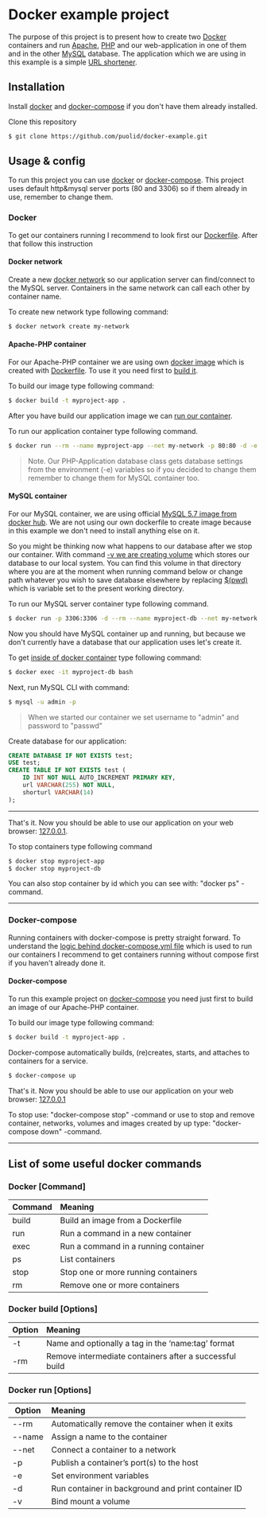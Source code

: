 # Docker example project


The purpose of this project is to present how to create two [Docker](https://www.docker.com/) containers and run [Apache](https://httpd.apache.org/), [PHP](https://www.php.net/) and our web-application in one of them and in the other [MySQL](https://www.mysql.com/) database. The application which we are using in this example is a simple [URL shortener](https://en.wikipedia.org/wiki/URL_shortening).


## Installation

Install [docker](https://docs.docker.com/install/) and [docker-compose](https://docs.docker.com/compose/install/) if you don't have them already installed.

Clone this repository
```bash
$ git clone https://github.com/puolid/docker-example.git
```

## Usage & config

To run this project you can use [docker](https://docs.docker.com/engine/docker-overview/) or [docker-compose](https://docs.docker.com/compose/). This project uses default http&mysql server ports (80 and 3306) so if them already in use, remember to change them.


### Docker

To get our containers running I recommend to look first our [Dockerfile](https://github.com/puolid/docker-example/blob/master/Dockerfile). After that follow this instruction

#### Docker network

Create a new [docker network](https://docs.docker.com/network/) so our application server can find/connect to the MySQL server. Containers in the same network can call each other by container name.

To create new network type following command:
``` bash
$ docker network create my-network
```

#### Apache-PHP container

For our Apache-PHP container we are using own [docker image](https://docs.docker.com/engine/reference/commandline/image/) which is created with [Dockerfile](https://docs.docker.com/engine/reference/builder/). To use it you need first to [build it](https://docs.docker.com/engine/reference/commandline/build/). 

To build our image type following command:
``` bash
$ docker build -t myproject-app .
```

After you have build our application image we can [run our container](https://docs.docker.com/engine/reference/run/).

To run our application container type following command.
``` bash
$ docker run --rm --name myproject-app --net my-network -p 80:80 -d -e MYSQL_HOST=myproject-db -e MYSQL_USER=admin -e MYSQL_DATABASE=test -e MYSQL_PASSWORD=passwd myproject-app
```

> Note. Our PHP-Application database class gets database settings from the environment (-e) variables so if you decided to change them remember to change them for MySQL container too.


#### MySQL container

For our MySQL container, we are using official [MySQL 5.7 image from docker hub](https://hub.docker.com/_/mysql). We are not using our own dockerfile to create image because in this example we don't need to install anything else on it. 

So you might be thinking now what happens to our database after we stop our container. With command [-v we are creating volume](https://docs.docker.com/storage/volumes/) which stores our database to our local system. You can find this volume in that directory where you are at the moment when running command  below or change path whatever you wish to save database elsewhere by replacing [$(pwd)](https://en.wikipedia.org/wiki/Pwd) which is variable set to the present working directory.

To run our MySQL server container type following command.
``` bash
$ docker run -p 3306:3306 -d --rm --name myproject-db --net my-network -e MYSQL_USER=admin -e MYSQL_DATABASE=test -e MYSQL_PASSWORD=passwd -e MYSQL_RANDOM_ROOT_PASSWORD=true -v $(pwd)/.data:/var/lib/mysql mysql:5.7
```

Now you should have MySQL container up and running, but because we don't currently have a database that our application uses let's create it.

To get [inside of docker container](https://docs.docker.com/engine/reference/commandline/exec/) type following command:
``` bash
$ docker exec -it myproject-db bash
```

Next, run MySQL CLI with command:
``` bash
$ mysql -u admin -p
```

> When we started our container we set username to "admin" and password to "passwd"

Create database for our application:
```SQL
CREATE DATABASE IF NOT EXISTS test;
USE test;
CREATE TABLE IF NOT EXISTS test (
    ID INT NOT NULL AUTO_INCREMENT PRIMARY KEY,
    url VARCHAR(255) NOT NULL,
    shorturl VARCHAR(14)
);
```

---

That's it. Now you should be able to use our application on your web browser: [127.0.0.1](http://127.0.0.1).

To stop containers type following command 
``` bash 
$ docker stop myproject-app
$ docker stop myproject-db
```
You can also stop container by id which you can see with: "docker ps" -command.

---

### Docker-compose

Running containers with docker-compose is pretty straight forward. To understand the [logic behind docker-compose.yml file](https://docs.docker.com/compose/compose-file/) which is used to run our containers I recommend to get containers running without compose first if you haven't already done it.

#### Docker-compose

To run this example project on [docker-compose](https://docs.docker.com/compose/) you need just first to build an image of our Apache-PHP container. 

To build our image type following command:
``` bash
$ docker build -t myproject-app .
```

Docker-compose automatically builds, (re)creates, starts, and attaches to containers for a service.

``` bash
$ docker-compose up
```

That's it. Now you should be able to use our application on your web browser: [127.0.0.1](http://127.0.0.1)

To stop use: "docker-compose stop" -command or use to stop and remove container, networks, volumes and images created by up type: "docker-compose down" -command.

---

## List of some useful docker commands

### Docker [Command]
| Command | Meaning                                                 |
|---------|:--------------------------------------------------------|
| build   | Build an image from a Dockerfile                        |
| run     | Run a command in a new container                        |
| exec    | Run a command in a running container                    |
| ps      | List containers                                         |
| stop    | Stop one or more running containers                     |
| rm      | Remove one or more containers                           |


### Docker build [Options]
| Option  | Meaning                                                 |
|---------|:--------------------------------------------------------|
| -t      | Name and optionally a tag in the ‘name:tag’ format      |
| -rm     | Remove intermediate containers after a successful build |

### Docker run [Options]
| Option | Meaning                                                  |
|--------|:---------------------------------------------------------|
| --rm   | Automatically remove the container when it exits         |
| --name | Assign a name to the container                           |
| --net  | Connect a container to a network                         |
| -p     | Publish a container’s port(s) to the host                |
| -e     | Set environment variables                                |
| -d     | Run container in background and print container ID       |
| -v     | Bind mount a volume                                      |
